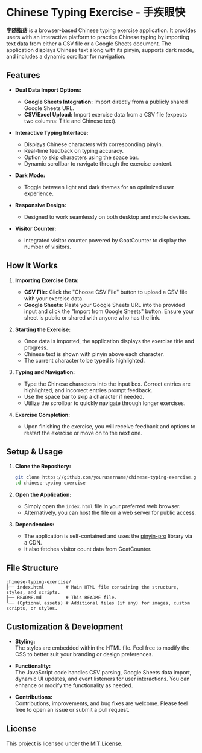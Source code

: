 # Chinese Typing Exercise - 手疾眼快

**字随指落** is a browser-based Chinese typing exercise application. It provides users with an interactive platform to practice Chinese typing by importing text data from either a CSV file or a Google Sheets document. The application displays Chinese text along with its pinyin, supports dark mode, and includes a dynamic scrollbar for navigation.

## Features

- **Dual Data Import Options:**
  - **Google Sheets Integration:** Import directly from a publicly shared Google Sheets URL.
  - **CSV/Excel Upload:** Import exercise data from a CSV file (expects two columns: Title and Chinese text).

- **Interactive Typing Interface:**  
  - Displays Chinese characters with corresponding pinyin.
  - Real-time feedback on typing accuracy.
  - Option to skip characters using the space bar.
  - Dynamic scrollbar to navigate through the exercise content.

- **Dark Mode:**  
  - Toggle between light and dark themes for an optimized user experience.

- **Responsive Design:**  
  - Designed to work seamlessly on both desktop and mobile devices.

- **Visitor Counter:**  
  - Integrated visitor counter powered by GoatCounter to display the number of visitors.

## How It Works

1. **Importing Exercise Data:**
   - **CSV File:** Click the "Choose CSV File" button to upload a CSV file with your exercise data.
   - **Google Sheets:** Paste your Google Sheets URL into the provided input and click the "Import from Google Sheets" button. Ensure your sheet is public or shared with anyone who has the link.
   
2. **Starting the Exercise:**
   - Once data is imported, the application displays the exercise title and progress.
   - Chinese text is shown with pinyin above each character.
   - The current character to be typed is highlighted.
   
3. **Typing and Navigation:**
   - Type the Chinese characters into the input box. Correct entries are highlighted, and incorrect entries prompt feedback.
   - Use the space bar to skip a character if needed.
   - Utilize the scrollbar to quickly navigate through longer exercises.
   
4. **Exercise Completion:**
   - Upon finishing the exercise, you will receive feedback and options to restart the exercise or move on to the next one.

## Setup & Usage

1. **Clone the Repository:**

   ```bash
   git clone https://github.com/yourusername/chinese-typing-exercise.git
   cd chinese-typing-exercise
   ```

2. **Open the Application:**
   - Simply open the `index.html` file in your preferred web browser.
   - Alternatively, you can host the file on a web server for public access.

3. **Dependencies:**
   - The application is self-contained and uses the [pinyin-pro](https://github.com/mozillazg/pinyin-pro) library via a CDN.
   - It also fetches visitor count data from GoatCounter.

## File Structure

```
chinese-typing-exercise/
├── index.html        # Main HTML file containing the structure, styles, and scripts.
├── README.md         # This README file.
└── (Optional assets) # Additional files (if any) for images, custom scripts, or styles.
```

## Customization & Development

- **Styling:**  
  The styles are embedded within the HTML file. Feel free to modify the CSS to better suit your branding or design preferences.

- **Functionality:**  
  The JavaScript code handles CSV parsing, Google Sheets data import, dynamic UI updates, and event listeners for user interactions. You can enhance or modify the functionality as needed.

- **Contributions:**  
  Contributions, improvements, and bug fixes are welcome. Please feel free to open an issue or submit a pull request.

## License

This project is licensed under the [MIT License](LICENSE).
